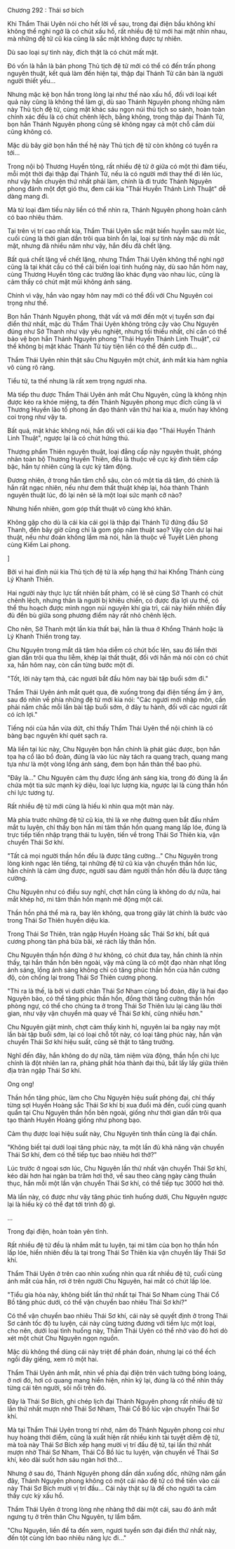 




Chương 292 : Thái sơ bích


Khi Thẩm Thái Uyên nói cho hết lời về sau, trong đại điện bầu không khí không thể nghi ngờ là có chút xấu hổ, rất nhiều đệ tử mới hai mặt nhìn nhau, mà những đệ tử cũ kia cũng là sắc mặt không được tự nhiên.

Dù sao loại sự tình này, đích thật là có chút mất mặt.

Đó vốn là hẳn là bản phong Thủ tịch đệ tử mới có thể có đến trấn phong nguyên thuật, kết quả làm đến hiện tại, thập đại Thánh Tử căn bản là người người thiết yếu...

Nhưng mặc kệ bọn hắn trong lòng lại như thế nào xấu hổ, đối với loại kết quả này cũng là không thể làm gì, dù sao Thánh Nguyên phong những năm này Thủ tịch đệ tử, cùng mặt khác sáu ngọn núi thủ tịch so sánh, hoàn toàn chính xác đều là có chút chênh lệch, bằng không, trong thập đại Thánh Tử, bọn hắn Thánh Nguyên phong cũng sẽ không ngay cả một chỗ cắm dùi cũng không có.

Mặc dù bây giờ bọn hắn thế hệ này Thủ tịch đệ tử còn không có tuyển ra tới...

Trong nội bộ Thương Huyền tông, rất nhiều đệ tử ở giữa có một thì đàm tiếu, mỗi một thời đại thập đại Thánh Tử, nếu là có người mới thay thế đi lên lúc, như vậy hắn chuyện thứ nhất phải làm, chính là đi trước Thánh Nguyên phong đánh một đợt gió thu, đem cái kia "Thái Huyền Thánh Linh Thuật" dễ dàng mang đi.

Mà từ loại đàm tiếu này liền có thể nhìn ra, Thánh Nguyên phong hoàn cảnh có bao nhiêu thảm.

Tại trên vị trí cao nhất kia, Thẩm Thái Uyên sắc mặt biến huyễn sau một lúc, cuối cùng là thời gian dần trôi qua bình ổn lại, loại sự tình này mặc dù mất mặt, nhưng đã nhiều năm như vậy, hắn đều đã chết lặng.

Bất quá chết lặng về chết lặng, nhưng Thẩm Thái Uyên không thể nghi ngờ cũng là tại khát cầu có thể cải biến loại tình huống này, dù sao hắn hôm nay, cùng Thương Huyền tông các trưởng lão khác đụng vào nhau lúc, cũng là cảm thấy có chút mặt mũi không ánh sáng.

Chính vì vậy, hắn vào ngay hôm nay mới có thể đối với Chu Nguyên coi trọng như thế.

Bọn hắn Thánh Nguyên phong, thật vất vả mới đến một vị tuyển sơn đại điển thứ nhất, mặc dù Thẩm Thái Uyên không trông cậy vào Chu Nguyên đúng như Sở Thanh như vậy yêu nghiệt, nhưng tối thiểu nhất, chỉ cần có thể bảo vệ bọn hắn Thánh Nguyên phong "Thái Huyền Thánh Linh Thuật", cứ thế không bị mặt khác Thánh Tử tùy tiện liền có thể đến cướp đi...

Thẩm Thái Uyên nhìn thật sâu Chu Nguyên một chút, ánh mắt kia hàm nghĩa vô cùng rõ ràng.

Tiểu tử, ta thế nhưng là rất xem trọng ngươi nha.

Mà tiếp thu được Thẩm Thái Uyên ánh mắt Chu Nguyên, cũng là không nhịn được kéo ra khóe miệng, ta đến Thánh Nguyên phong mục đích cũng là vì Thương Huyền lão tổ phong ấn đạo thánh văn thứ hai kia a, muốn hay không coi trọng như vậy ta.

Bất quá, mặt khác không nói, hắn đối với cái kia đạo "Thái Huyền Thánh Linh Thuật", ngược lại là có chút hứng thú.

Thượng phẩm Thiên nguyên thuật, loại đẳng cấp này nguyên thuật, phóng nhãn toàn bộ Thương Huyền Thiên, đều là thuộc về cực kỳ đỉnh tiêm cấp bậc, hắn tự nhiên cũng là cực kỳ tâm động.

Đương nhiên, ở trong hắn tâm chỗ sâu, còn có một tia dã tâm, đó chính là hắn rất ngạc nhiên, nếu như đem thất thuật khép lại, hóa thành Thánh nguyên thuật lúc, đó lại nên sẽ là một loại sức mạnh cỡ nào?

Nhưng hiển nhiên, gom góp thất thuật vô cùng khó khăn.

Không gặp cho dù là cái kia cái gọi là thập đại Thánh Tử đứng đầu Sở Thanh, đến bây giờ cũng chỉ là gom góp năm thuật sao? Vậy còn dư lại hai thuật, nếu như đoán không lầm mà nói, hẳn là thuộc về Tuyết Liên phong cùng Kiếm Lai phong.

]

Bởi vì hai đỉnh núi kia Thủ tịch đệ tử là xếp hạng thứ hai Khổng Thánh cùng Lý Khanh Thiền.

Hai người này thực lực tất nhiên bất phàm, có lẽ sẽ cùng Sở Thanh có chút chênh lệch, nhưng thân là người bị khiêu chiến, có được địa lợi ưu thế, có thể thu hoạch được mình ngọn núi nguyên khí gia trì, cái này hiển nhiên đầy đủ đền bù giữa song phương điểm này rất nhỏ chênh lệch.

Cho nên, Sở Thanh một lần kia thất bại, hẳn là thua ở Khổng Thánh hoặc là Lý Khanh Thiền trong tay.

Chu Nguyên trong mắt dã tâm hỏa diễm có chút bốc lên, sau đó liền thời gian dần trôi qua thu liễm, khép lại thất thuật, đối với hắn mà nói còn có chút xa, hắn hôm nay, còn cần từng bước một đi.

"Tốt, lời này tạm thả, các ngươi bắt đầu hôm nay bài tập buổi sớm đi."

Thẩm Thái Uyên ánh mắt quét qua, đè xuống trong đại điện tiếng ầm ỹ âm, sau đó nhìn về phía những đệ tử mới kia nói: "Các ngươi mới nhập môn, cần phải nắm chắc mỗi lần bài tập buổi sớm, ở đây tu hành, đối với các ngươi rất có ích lợi."

Tiếng nói của hắn vừa dứt, chỉ thấy Thẩm Thái Uyên thể nội chính là có bàng bạc nguyên khí quét sạch ra.

Mà liền tại lúc này, Chu Nguyên bọn hắn chính là phát giác được, bọn hắn tọa hạ cổ lão bồ đoàn, đúng là vào lúc này tách ra quang trạch, quang mang tựa như là một vòng lồng ánh sáng, đem bọn hắn thân thể bao phủ.

"Đây là..." Chu Nguyên cảm thụ được lồng ánh sáng kia, trong đó đúng là ẩn chứa một tia sức mạnh kỳ diệu, loại lực lượng kia, ngược lại là cùng thần hồn chi lực tương tự.

Rất nhiều đệ tử mới cũng là hiếu kì nhìn qua một màn này.

Mà phía trước những đệ tử cũ kia, thì là xe nhẹ đường quen bắt đầu nhắm mắt tu luyện, chỉ thấy bọn hắn mi tâm thần hồn quang mang lấp lóe, đúng là trực tiếp tiến nhập trạng thái tu luyện, tiến về trong Thái Sơ Thiên kia, vận chuyển Thái Sơ khí.

"Tất cả mọi người thần hồn đều là được tăng cường..." Chu Nguyên trong lòng kinh ngạc lên tiếng, tại những đệ tử cũ kia vận chuyển thần hồn lúc, hắn chính là cảm ứng được, người sau đám người thần hồn đều là được tăng cường.

Chu Nguyên như có điều suy nghĩ, chợt hắn cũng là không do dự nữa, hai mắt khép hờ, mi tâm thần hồn mạnh mẽ động một cái.

Thần hồn phá thể mà ra, bay lên không, qua trong giây lát chính là bước vào trong Thái Sơ Thiên huyền diệu kia.

Trong Thái Sơ Thiên, tràn ngập Huyền Hoàng sắc Thái Sơ khí, bất quá cương phong tàn phá bừa bãi, xé rách lấy thần hồn.

Chu Nguyên thần hồn đứng ở hư không, có chút đưa tay, hắn chính là nhìn thấy, tại hắn thần hồn bên ngoài, vậy mà cũng là có một đạo nhàn nhạt lồng ánh sáng, lồng ánh sáng không chỉ có tăng phúc thần hồn của hắn cường độ, còn chống lại trong Thái Sơ Thiên cương phong.

"Thì ra là thế, là bởi vì dưới chân Thái Sơ Nham cùng bồ đoàn, đây là hai đạo Nguyên bảo, có thể tăng phúc thần hồn, đồng thời tăng cường thần hồn phòng ngự, có thể cho chúng ta ở trong Thái Sơ Thiên lưu lại càng lâu thời gian, như vậy vận chuyển mà quay về Thái Sơ khí, cũng nhiều hơn."

Chu Nguyên giật mình, chợt cảm thấy kinh hỉ, nguyên lai ba ngày nay một lần bài tập buổi sớm, lại có loại chỗ tốt này, có loại tăng phúc này, hắn vận chuyển Thái Sơ khí hiệu suất, cũng sẽ thật to tăng trưởng.

Nghĩ đến đây, hắn không do dự nữa, tâm niệm vừa động, thần hồn chi lực chính là đột nhiên lan ra, phảng phất hóa thành đại thủ, bắt lấy lấy giữa thiên địa tràn ngập Thái Sơ khí.

Ong ong!

Thần hồn tăng phúc, làm cho Chu Nguyên hiệu suất phóng đại, chỉ thấy từng sợi Huyền Hoàng sắc Thái Sơ khí bị xua đuổi mà đến, cuối cùng quanh quẩn tại Chu Nguyên thần hồn bên ngoài, giống như thời gian dần trôi qua tạo thành Huyền Hoàng giống như phong bạo.

Cảm thụ được loại hiệu suất này, Chu Nguyên tinh thần cũng là đại chấn.

"Không biết tại dưới loại tăng phúc này, ta một lần đủ khả năng vận chuyển Thái Sơ khí, đem có thể tiếp tục bao nhiêu hơi thở?"

Lúc trước ở ngoại sơn lúc, Chu Nguyên lần thứ nhất vận chuyển Thái Sơ khí, kéo dài hơn hai ngàn ba trăm hơi thở, về sau theo càng ngày càng thuần thục, hắn mỗi một lần vận chuyển Thái Sơ khí, có thể tiếp tục 3000 hơi thở.

Mà lần này, có được như vậy tăng phúc tình huống dưới, Chu Nguyên ngược lại là hiếu kỳ có thể đạt tới trình độ gì.

...

Trong đại điện, hoàn toàn yên tĩnh.

Rất nhiều đệ tử đều là nhắm mắt tu luyện, tại mi tâm của bọn họ thần hồn lấp lóe, hiển nhiên đều là tại trong Thái Sơ Thiên kia vận chuyển lấy Thái Sơ khí.

Thẩm Thái Uyên ở trên cao nhìn xuống nhìn qua rất nhiều đệ tử, cuối cùng ánh mắt của hắn, rơi ở trên người Chu Nguyên, hai mắt có chút lấp lóe.

"Tiểu gia hỏa này, không biết lần thứ nhất tại Thái Sơ Nham cùng Thái Cổ Bồ tăng phúc dưới, có thể vận chuyển bao nhiêu Thái Sơ khí?"

Có thể vận chuyển bao nhiêu Thái Sơ khí, cái này sẽ quyết định ở trong Thái Sơ cảnh tốc độ tu luyện, cái này cũng tương đương với tiềm lực một loại, cho nên, dưới loại tình huống này, Thẩm Thái Uyên có thể nhờ vào đó hơi dò xét một chút Chu Nguyên ngọn nguồn.

Mặc dù không thể dùng cái này triệt để phán đoán, nhưng lại có thể ếch ngồi đáy giếng, xem rõ một hai.

Thẩm Thái Uyên ánh mắt, nhìn về phía đại điện trên vách tường bóng loáng, ở nơi đó, hơi có quang mang hiển hiện, nhìn kỹ lại, đúng là có thể nhìn thấy từng cái tên người, sôi nổi trên đó.

Đây là Thái Sơ Bích, ghi chép lịch đại Thánh Nguyên phong rất nhiều đệ tử lần thứ nhất mượn nhờ Thái Sơ Nham, Thái Cổ Bồ lúc vận chuyển Thái Sơ khí.

Mà tại Thẩm Thái Uyên trong trí nhớ, năm đó Thánh Nguyên phong coi như huy hoàng thời điểm, cũng là xuất hiện rất nhiều kinh tài tuyệt diễm đệ tử, mà toà này Thái Sơ Bích xếp hạng mười vị trí đầu đệ tử, tại lần thứ nhất mượn nhờ Thái Sơ Nham, Thái Cổ Bồ lúc tu luyện, vận chuyển về Thái Sơ khí, kéo dài suốt hơn sáu ngàn hơi thở...

Nhưng ở sau đó, Thánh Nguyên phong dần dần xuống dốc, những năm gần đây, Thánh Nguyên phong không có một cái nào đệ tử có thể tiến vào cái này Thái Sơ Bích mười vị trí đầu... Cái này thật sự là để cho người ta cảm thấy cực kỳ xấu hổ.

Thẩm Thái Uyên ở trong lòng nhẹ nhàng thở dài một cái, sau đó ánh mắt ngưng tụ ở trên thân Chu Nguyên, tự lẩm bẩm.

"Chu Nguyên, liền để ta đến xem, ngươi tuyển sơn đại điển thứ nhất này, đến tột cùng lớn bao nhiêu năng lực đi..."




